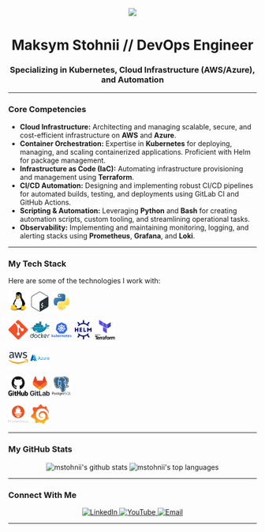 <div id="header" align="center">
  <img src="https://media.giphy.com/media/M9gbBd9nbDrOTu1Mqx/giphy.gif" width="100"/>
  <h1>
    Maksym Stohnii // DevOps Engineer
  </h1>
  <h3>
    Specializing in Kubernetes, Cloud Infrastructure (AWS/Azure), and Automation
  </h3>
</div>

---

### Core Competencies

-   **Cloud Infrastructure:** Architecting and managing scalable, secure, and cost-efficient infrastructure on **AWS** and **Azure**.
-   **Container Orchestration:** Expertise in **Kubernetes** for deploying, managing, and scaling containerized applications. Proficient with Helm for package management.
-   **Infrastructure as Code (IaC):** Automating infrastructure provisioning and management using **Terraform**.
-   **CI/CD Automation:** Designing and implementing robust CI/CD pipelines for automated builds, testing, and deployments using GitLab CI and GitHub Actions.
-   **Scripting & Automation:** Leveraging **Python** and **Bash** for creating automation scripts, custom tooling, and streamlining operational tasks.
-   **Observability:** Implementing and maintaining monitoring, logging, and alerting stacks using **Prometheus**, **Grafana**, and **Loki**.

---

### My Tech Stack

Here are some of the technologies I work with:

<p align="left">
  <a href="https://www.linux.org/" target="_blank" rel="noreferrer"><img src="https://raw.githubusercontent.com/devicons/devicon/master/icons/linux/linux-original.svg" alt="linux" width="40" height="40"/></a>
  <a href="https://www.gnu.org/software/bash/" target="_blank" rel="noreferrer"><img src="https://raw.githubusercontent.com/devicons/devicon/master/icons/bash/bash-original.svg" alt="bash" width="40" height="40"/></a>
  <a href="https://www.python.org" target="_blank" rel="noreferrer"><img src="https://raw.githubusercontent.com/devicons/devicon/master/icons/python/python-original.svg" alt="python" width="40" height="40"/></a>
  
  <a href="https://git-scm.com/" target="_blank" rel="noreferrer"><img src="https://raw.githubusercontent.com/devicons/devicon/master/icons/git/git-original.svg" alt="git" width="40" height="40"/></a>
  <a href="https://www.docker.com/" target="_blank" rel="noreferrer"><img src="https://raw.githubusercontent.com/devicons/devicon/master/icons/docker/docker-original-wordmark.svg" alt="docker" width="40" height="40"/></a>
  <a href="https://kubernetes.io" target="_blank" rel="noreferrer"><img src="https://raw.githubusercontent.com/devicons/devicon/master/icons/kubernetes/kubernetes-plain-wordmark.svg" alt="kubernetes" width="40" height="40"/></a>
  <a href="https://helm.sh" target="_blank" rel="noreferrer"><img src="https://raw.githubusercontent.com/devicons/devicon/master/icons/helm/helm-original.svg" alt="helm" width="40" height="40"/></a>
  <a href="https://www.terraform.io" target="_blank" rel="noreferrer"><img src="https://raw.githubusercontent.com/devicons/devicon/master/icons/terraform/terraform-original-wordmark.svg" alt="terraform" width="40" height="40"/></a>

  <a href="https://aws.amazon.com" target="_blank" rel="noreferrer"><img src="https://raw.githubusercontent.com/devicons/devicon/master/icons/amazonwebservices/amazonwebservices-original-wordmark.svg" alt="aws" width="40" height="40"/></a>
  <a href="https://azure.microsoft.com/en-us/" target="_blank" rel="noreferrer"><img src="https://raw.githubusercontent.com/devicons/devicon/master/icons/azure/azure-original-wordmark.svg" alt="azure" width="40" height="40"/></a>

  <a href="https://github.com" target="_blank" rel="noreferrer"><img src="https://raw.githubusercontent.com/devicons/devicon/master/icons/github/github-original-wordmark.svg" alt="github" width="40" height="40"/></a>
  <a href="https://about.gitlab.com/" target="_blank" rel="noreferrer"><img src="https://raw.githubusercontent.com/devicons/devicon/master/icons/gitlab/gitlab-original-wordmark.svg" alt="gitlab" width="40" height="40"/></a>
  <a href="https://www.postgresql.org" target="_blank" rel="noreferrer"><img src="https://raw.githubusercontent.com/devicons/devicon/master/icons/postgresql/postgresql-original-wordmark.svg" alt="postgresql" width="40" height="40"/></a>

  <a href="https://prometheus.io/" target="_blank" rel="noreferrer"><img src="https://raw.githubusercontent.com/devicons/devicon/master/icons/prometheus/prometheus-original-wordmark.svg" alt="prometheus" width="40" height="40"/></a>
  <a href="https://grafana.com" target="_blank" rel="noreferrer"><img src="https://raw.githubusercontent.com/devicons/devicon/master/icons/grafana/grafana-original.svg" alt="grafana" width="40" height="40"/></a>
</p>

---

### My GitHub Stats

<p align="center">
  <img align="center" src="https://github-readme-stats.vercel.app/api?username=mstohnii&show_icons=true&locale=en&theme=tokyonight&hide_border=true" alt="mstohnii's github stats" />
  <img align="center" src="https://github-readme-stats.vercel.app/api/top-langs?username=mstohnii&layout=compact&locale=en&theme=tokyonight&hide_border=true" alt="mstohnii's top languages" />
</p>

---

### Connect With Me

<p align="center">
  <a href="https://linkedin.com/in/mstohnii">
    <img src="https://img.shields.io/badge/LinkedIn-0077B5?style=for-the-badge&logo=linkedin&logoColor=white" alt="LinkedIn"/>
  </a>
  <a href="https://youtube.com/@mstohnii">
    <img src="https://img.shields.io/badge/YouTube-FF0000?style=for-the-badge&logo=youtube&logoColor=white" alt="YouTube"/>
  </a>
  <a href="mailto:mstohnii@outlook.com">
    <img src="https://img.shields.io/badge/Microsoft_Outlook-0078D4?style=for-the-badge&logo=microsoft-outlook&logoColor=white" alt="Email"/>
  </a>
</p>

---
